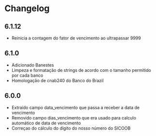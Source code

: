 # Changelog

## 6.1.12
- Reinicia a contagem do fator de vencimento ao ultrapassar 9999

## 6.1.0
- Adicionado Banestes
- Limpeza e formatação de strings de acordo com o tamanho permitido por cada banco
- Homologação de cnab240 do Banco do Brazil

## 6.0.0

- Extraído campo data_vencimento que passa a receber a data de vencimento
- Removido campo dias_vencimento que era usado para calculo automático de data de vencimento
- Correçao do cálculo do dígito do nosso número do SICOOB
